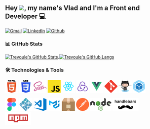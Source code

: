 ## Hey <img src="https://media.giphy.com/media/hvRJCLFzcasrR4ia7z/giphy.gif" width="25">, my name's Vlad and I'm a Front end Developer :computer:

<a href="mailto:reginevich.v.l@gmail.com" rel="noopener noreferrer" target="_blank"><img alt="Gmail" src="https://img.shields.io/badge/Gmail-D14836?&logo=gmail&logoColor=white" /></a>
<a href="https://www.linkedin.com/in/vladislav-reginevich-10a10610a//" rel="noopener noreferrer" target="_blank"><img alt="LinkedIn" src="https://img.shields.io/badge/linkedin-0077B5?&logo=linkedin&logoColor=white" /></a> 
<a href="https://github.com/Trevoule" rel="noopener noreferrer" target="_blank"><img alt="Github" src="https://img.shields.io/badge/GitHub-333?logo=github&logoColor=white" /></a>


### 📊 GitHub Stats
<a href="https://github.com/Trevoule">
  <img align="center" src="https://github-readme-stats.vercel.app/api/top-langs/?username=Trevoule&title_color=ffffff&show_icons=true&text_color=c9cacc&icon_color=2bbc8a&bg_color=1d1f21&langs_count=3" alt="Trevoule's GitHub Stats" />
</a>
<a href="https://github.com/Trevoule">
  <img align="center" src="https://github-readme-stats.vercel.app/api?username=Trevoule&include_all_commits=true&title_color=ffffff&show_icons=true&icon_color=ffffff&line_height=27&theme=tokyonight" alt="Trevoule's GitHub Langs" />
</a>

### 🛠️ Technologies & Tools

[<code><img src="https://raw.githubusercontent.com/Trevoule/readme-icons/master/language_and_tools/square/html/html-i.svg" alt="html5" height='42px' /></code>](https://en.wikipedia.org/wiki/HTML 'HTML5') [<code><img src="https://raw.githubusercontent.com/Trevoule/readme-icons/master/language_and_tools/square/css/css-i.svg" alt="css3" height='42px' /></code>](https://en.wikipedia.org/wiki/CSS 'CSS3') [<code><img src="https://raw.githubusercontent.com/Trevoule/readme-icons/master/language_and_tools/square/sass/sass-i.svg" alt="sass" height='42px' /></code>](https://sass-lang.com/ 'SASS') [<code><img src="https://raw.githubusercontent.com/Trevoule/readme-icons/master/language_and_tools/square/javascript/javascript-w.svg" alt="JavaScript" height ="42px" /></code>](https://developer.mozilla.org/en-US/docs/Web/JavaScript 'Java Script') [<code><img src="https://raw.githubusercontent.com/Trevoule/readme-icons/master/language_and_tools/square/react/react.svg" alt="React" height ="42px" /></code>](https://reactjs.org/ 'React.js') [<code><img src="https://raw.githubusercontent.com/Trevoule/readme-icons/master/language_and_tools/square/redux/redux.svg" alt="Redux" height='42px' /></code>](https://redux.js.org/ 'Redux') [<code><img src="https://raw.githubusercontent.com/Trevoule/readme-icons/master/language_and_tools/square/vue/vue.svg" alt="Vue" height ="42px" /></code>](https://vuejs.org/ 'Vue.js') [<code><img src="https://raw.githubusercontent.com/Trevoule/readme-icons/master/language_and_tools/square/git-scm/git-i.svg" alt="git" height='42px' /></code>](https://git-scm.com/ 'Git') [<code><img src="https://raw.githubusercontent.com/Trevoule/readme-icons/master/language_and_tools/square/git-hub/github-i.svg" alt="github" height='42px' /></code>](https://github.com/ 'GitHub') [<code><img src="https://raw.githubusercontent.com/Trevoule/readme-icons/master/language_and_tools/square/webpack/webpack-i.svg" alt="webpack" height ="42px" /></code>](https://webpack.js.org 'Webpack') 

[<code><img src="https://raw.githubusercontent.com/Trevoule/readme-icons/master/language_and_tools/square/figma/figma-i.svg" alt="figma" height='42px' /></code>](https://www.figma.com/ 'Figma') [<code><img src="https://raw.githubusercontent.com/Trevoule/readme-icons/master/language_and_tools/square/netlify/netlify.svg" alt="netlify" height='42px'/></code>](https://www.netlify.com/ 'Netlify') [<code><img src="https://raw.githubusercontent.com/Trevoule/readme-icons/master/language_and_tools/square/vsc/visualstudio.svg" alt="visual studio code" height='42px'/></code>](https://code.visualstudio.com/ 'Visual Studio Code') [<code><img src="https://raw.githubusercontent.com/Trevoule/readme-icons/master/language_and_tools/square/material-ui/material-ui.svg" alt="material-ui" height='42px' /></code>](https://material-ui.com/ 'Material-ui') [<code><img src="https://raw.githubusercontent.com/Trevoule/readme-icons/master/language_and_tools/square/parcel/parceljs-i.svg" alt="parcel" height='42px' /></code>](https://parceljs.org/ 'Parcel') [<code><img src="https://raw.githubusercontent.com/Trevoule/readme-icons/master/language_and_tools/square/postman/getpostman.svg" alt="postman" height='42px' /></code>](https://web.postman.com/ 'Postman') [<code><img src="https://raw.githubusercontent.com/Trevoule/readme-icons/master/language_and_tools/square/node/nodejs.svg" alt="node" height='42px'/></code>](https://nodejs.org/en/ 'Node.js')  [<code><img src="https://raw.githubusercontent.com/Trevoule/readme-icons/master/language_and_tools/square/handlebars/handlebarsjs.svg" alt="handlebars" height='42px' /></code>](https://handlebarsjs.com/ 'Handlebars') [<code><img src="https://raw.githubusercontent.com/Trevoule/readme-icons/master/language_and_tools/square/npm/npmjs.svg" alt="npm" height='42px' /></code>](https://www.npmjs.com/ 'NPM')    

